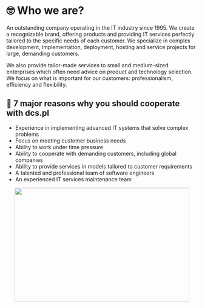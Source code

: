 # 🤓 Who we are?

An outstanding company operating in the IT industry since 1995. We create a recognizable brand, offering products and providing IT services perfectly tailored to the specific needs of each customer. We specialize in complex development, implementation, deployment, hosting and service projects for large, demanding customers.

We also provide tailor-made services to small and medium-sized enterprises which often need advice on product and technology selection. We focus on what is important for our customers: professionalism, efficiency and flexibility.

## 🤜 7 major reasons why you should cooperate with dcs.pl

- Experience in implementing advanced IT systems that solve complex problems
- Focus on meeting customer business needs
- Ability to work under time pressure
- Ability to cooperate with demanding customers, including global companies
- Ability to provide services in models tailored to customer requirements
- A talented and professional team of software engineers
- An experienced IT services maintenance team


<p align="center">
  <img width="460" height="300" src="https://dcs.pl/media/filer_public/27/ec/27ec11ab-23a5-4f52-a801-fb481059e332/intranet.svg">
</p>


<!--

**Here are some ideas to get you started:**

🙋‍♀️ A short introduction - what is your organization all about?
🌈 Contribution guidelines - how can the community get involved?
👩‍💻 Useful resources - where can the community find your docs? Is there anything else the community should know?
🍿 Fun facts - what does your team eat for breakfast?
🧙 Remember, you can do mighty things with the power of [Markdown](https://docs.github.com/github/writing-on-github/getting-started-with-writing-and-formatting-on-github/basic-writing-and-formatting-syntax)
-->
